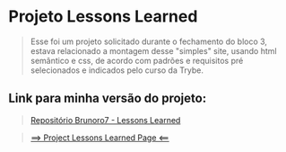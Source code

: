 # Projeto Lessons Learned

> Esse foi um projeto solicitado durante o fechamento do bloco 3, estava relacionado a montagem desse "simples" site, usando html semântico e css, de acordo com padrões e requisitos pré selecionados e indicados pelo curso da Trybe.

## Link para minha versão do projeto:

> [Repositório Brunoro7 - Lessons Learned](https://github.com/brunoro7/project-Lessons-Learned)

> [==> Project Lessons Learned Page <==](https://brunoro7.github.io/project-Lessons-Learned/)
